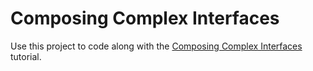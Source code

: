 # Composing Complex Interfaces

Use this project to code along with the [Composing Complex Interfaces](https://developer.apple.com/tutorials/swiftui/composing-complex-interfaces) tutorial.